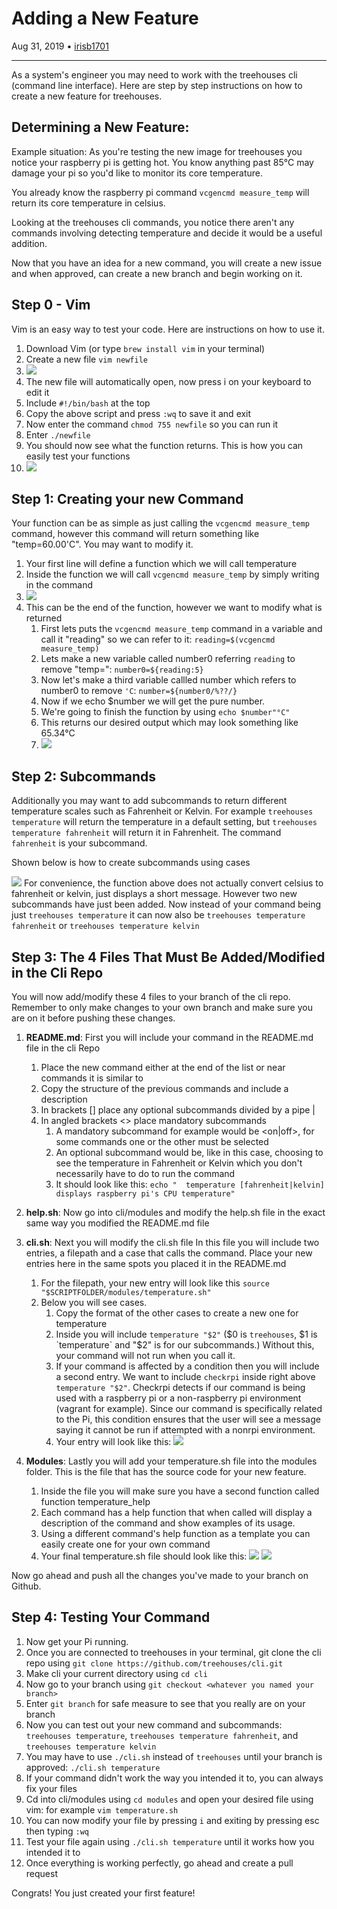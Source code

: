 # Adding a New Feature

Aug 31, 2019 • [irisb1701](https://github.com/irisb1701)

---

As a system's engineer you may need to work with the treehouses cli (command line interface). Here are step by step instructions on how to create a new feature for treehouses.

## Determining a New Feature:

Example situation:
As you're testing the new image for treehouses you notice your raspberry pi is getting hot. You know anything past 85°C may damage your pi so you'd like to monitor its core temperature.

You already know the raspberry pi command `vcgencmd measure_temp` will return its core temperature in celsius.

Looking at the treehouses cli commands, you notice there aren't any commands involving detecting temperature and decide it would be a useful addition.

Now that you have an idea for a new command, you will create a new issue and when approved, can create a new branch and begin working on it.


## Step 0 - Vim

Vim is an easy way to test your code. Here are instructions on how to use it.

1. Download Vim  (or type `brew install vim` in your terminal)
1. Create a new file `vim newfile`
1. ![](../../images/vim_file)
1. The new file will automatically open, now press i on your keyboard to edit it
1. Include `#!/bin/bash` at the top
1. Copy the above script and press `:wq` to save it and exit
1. Now enter the command `chmod 755 newfile` so you can run it
1. Enter `./newfile`
1. You should now see what the function returns. This is how you can easily test your functions
1. ![](../../images/vim_commands.png)


## Step 1: Creating your new Command
Your function can be as simple as just calling the `vcgencmd measure_temp` command, however this command will return something like "temp=60.00'C".
You may want to modify it.

1. Your first line will define a function which we will call temperature
1. Inside the function we will call `vcgencmd measure_temp` by simply writing in the command
1. ![](../../images/vgenc.png)
1. This can be the end of the function, however we want to modify what is returned
    1. First lets puts the `vcgencmd measure_temp` command in a variable and call it "reading" so we can refer to it: `reading=$(vcgencmd measure_temp)`
    1. Lets make a new variable called number0 referring `reading` to remove "temp=": `number0=${reading:5}`
    1. Now let's make a third variable callled number which refers to number0 to remove `'C`: `number=${number0/%??/}`
    1. Now if we echo $number we will get the pure number.
    1. We're going to finish the function by using `echo $number"°C"`
    1. This returns our desired output which may look something like 65.34°C
    1. ![](../../images/no_case.png)

## Step 2: Subcommands
Additionally you may want to add subcommands to return different temperature scales such as Fahrenheit or Kelvin.
For example `treehouses temperature` will return the temperature in a default setting, but `treehouses temperature fahrenheit` will return it in Fahrenheit. The command `fahrenheit` is your subcommand.

Shown below is how to create subcommands using cases

![](../../images/case.png)
For convenience, the function above does not actually convert celsius to fahrenheit or kelvin, just displays a short message. However two new subcommands have just been added.
Now instead of your command being just `treehouses temperature` it can now also be `treehouses temperature fahrenheit` or `treehouses temperature kelvin`


## Step 3:  The 4 Files That Must Be Added/Modified in the Cli Repo

You will now add/modify these 4 files to your branch of the cli repo. Remember to only make changes to your own branch and make sure you are on it before pushing these changes.

1. **README.md**: First you will include your command in the README.md file in the cli Repo
    1. Place the new command either at the end of the list or near commands it is similar to
    1. Copy the structure of the previous commands and include a description
    1. In brackets [] place any optional subcommands divided by a pipe |
    1. In angled brackets <> place mandatory subcommands
        1. A mandatory subcommand for example would be <on|off>, for some commands one or the other must be selected
        1. An optional subcommand would be, like in this case, choosing to see the temperature in Fahrenheit or Kelvin which you don't necessarily have to do to run the command
        1. It should look like this: `echo "  temperature [fahrenheit|kelvin]     displays raspberry pi's CPU temperature"`

1. **help.sh**: Now go into cli/modules and modify the help.sh file in the exact same way you modified the README.md file

1. **cli.sh**: Next you will modify the cli.sh file
    In this file you will include two entries, a filepath and a case that calls the command. Place your new entries here in the same spots you placed it in the README.md

    1. For the filepath, your new entry will look like this `source "$SCRIPTFOLDER/modules/temperature.sh"`
    1. Below you will see cases.
        1. Copy the format of the other cases to create a new one for temperature
        1. Inside you will include `temperature "$2"` ($0 is `treehouses`, $1 is `temperature` and "$2" is for our subcommands.)
            Without this, your command will not run when you call it.
        1. If your command is affected by a condition then you will include a second entry.
           We want to include `checkrpi` inside right above `temperature "$2"`. Checkrpi detects if our command is being used with a raspberry pi or a non-raspberry pi environment (vagrant for example).
           Since our command is specifically related to the Pi, this condition ensures that the user will see a message saying it cannot be run if attempted with a nonrpi environment.
        1. Your entry will look like this:
        ![](../../images/cli_addition.png)


1. **Modules**: Lastly you will add your temperature.sh file into the modules folder. This is the file that has the source code for your new feature.
    1. Inside the file you will make sure you have a second function called function temperature_help
    1. Each command has a help function that when called will display a description of the command and show examples of its usage.
    1. Using a different command's help function as a template you can easily create one for your own command
    1. Your final temperature.sh file should look like this:
    ![](../../images/temp_function.png)
    ![](../../images/temp_help.png)

Now go ahead and push all the changes you've made to your branch on Github.

## Step 4: Testing Your Command

  1. Now get your Pi running.
  1. Once you are connected to treehouses in your terminal, git clone the cli repo using `git clone https://github.com/treehouses/cli.git`
  1. Make cli your current directory using `cd cli`
  1. Now go to your branch using `git checkout <whatever you named your branch>`
  1. Enter `git branch` for safe measure to see that you really are on your branch
  1. Now you can test out your new command and subcommands: `treehouses temperature`, `treehouses temperature fahrenheit`, and `treehouses temperature kelvin`
  1. You may have to use `./cli.sh` instead of `treehouses` until your branch is approved: `./cli.sh temperature`
  1. If your command didn't work the way you intended it to, you can always fix your files
  1. Cd into cli/modules using `cd modules` and open your desired file using vim: for example `vim temperature.sh`
  1. You can now modify your file by pressing `i` and exiting by pressing esc then typing `:wq`
  1. Test your file again using `./cli.sh temperature` until it works how you intended it to
  1. Once everything is working perfectly, go ahead and create a pull request

  Congrats! You just created your first feature!
